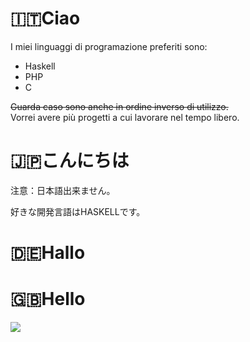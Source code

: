 # 🇮🇹Ciao

I miei linguaggi di programazione preferiti sono:
- Haskell
- PHP
- C

~~Guarda caso sono anche in ordine inverso di utilizzo.~~<br>
Vorrei avere più progetti a cui lavorare nel tempo libero.

# 🇯🇵こんにちは

注意：日本語出来ません。

好きな開発言語はHASKELLです。

# 🇩🇪Hallo


# 🇬🇧Hello

<img src="https://devhumor.com/content/uploads/images/February2024/my_great_projects_github_meme.jpg">

<!--
**bzn0u95quudr7jutfjap/bzn0u95quudr7jutfjap** is a ✨ _special_ ✨ repository because its `README.md` (this file) appears on your GitHub profile.

Here are some ideas to get you started:

- 🔭 I’m currently working on ...
- 🌱 I’m currently learning ...
- 👯 I’m looking to collaborate on ...
- 🤔 I’m looking for help with ...
- 💬 Ask me about ...
- 📫 How to reach me: ...
- 😄 Pronouns: ...
- ⚡ Fun fact: ...
-->
